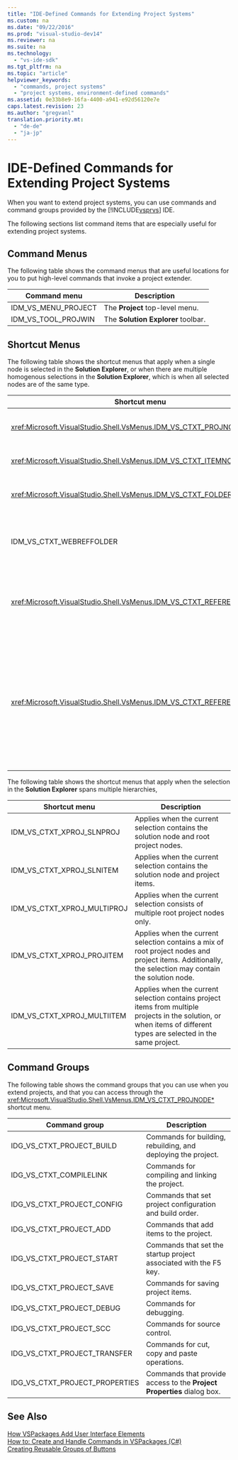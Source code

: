 ```yaml
---
title: "IDE-Defined Commands for Extending Project Systems"
ms.custom: na
ms.date: "09/22/2016"
ms.prod: "visual-studio-dev14"
ms.reviewer: na
ms.suite: na
ms.technology: 
  - "vs-ide-sdk"
ms.tgt_pltfrm: na
ms.topic: "article"
helpviewer_keywords: 
  - "commands, project systems"
  - "project systems, environment-defined commands"
ms.assetid: 0e33b8e9-16fa-4400-a941-e92d56120e7e
caps.latest.revision: 23
ms.author: "gregvanl"
translation.priority.mt: 
  - "de-de"
  - "ja-jp"
---
```

# IDE-Defined Commands for Extending Project Systems
When you want to extend project systems, you can use commands and command groups provided by the [!INCLUDE[vsprvs](../vs140/includes/vsprvs_md.md)] IDE.  
  
 The following sections list command items that are especially useful for extending project systems.  
  
## Command Menus  
 The following table shows the command menus that are useful locations for you to put high-level commands that invoke a project extender.  
  
|Command menu|Description|  
|------------------|-----------------|  
|IDM_VS_MENU_PROJECT|The **Project** top-level menu.|  
|IDM_VS_TOOL_PROJWIN|The **Solution Explorer** toolbar.|  
  
## Shortcut Menus  
 The following table shows the shortcut menus that apply when a single node is selected in the **Solution Explorer**, or when there are multiple homogenous selections in the **Solution Explorer**, which is when all selected nodes are of the same type.  
  
|Shortcut menu|Description|  
|-------------------|-----------------|  
|<xref:Microsoft.VisualStudio.Shell.VsMenus.IDM_VS_CTXT_PROJNODE*>|Applies when the project node is selected.|  
|<xref:Microsoft.VisualStudio.Shell.VsMenus.IDM_VS_CTXT_ITEMNODE*>|Applies when a file is selected.|  
|<xref:Microsoft.VisualStudio.Shell.VsMenus.IDM_VS_CTXT_FOLDERNODE*>|Applies when a folder is selected.|  
|IDM_VS_CTXT_WEBREFFOLDER|Applies when the Web Reference folder is selected.|  
|<xref:Microsoft.VisualStudio.Shell.VsMenus.IDM_VS_CTXT_REFERENCEROOT*>|Applies when the references root node called "References" is selected.|  
|<xref:Microsoft.VisualStudio.Shell.VsMenus.IDM_VS_CTXT_REFERENCE*>|Applies when reference nodes are selected; these include assembly, COM, and project references only. Does not include Web references.|  
  
 The following table shows the shortcut menus that apply when the selection in the **Solution Explorer** spans multiple hierarchies,  
  
|Shortcut menu|Description|  
|-------------------|-----------------|  
|IDM_VS_CTXT_XPROJ_SLNPROJ|Applies when the current selection contains the solution node and root project nodes.|  
|IDM_VS_CTXT_XPROJ_SLNITEM|Applies when the current selection contains the solution node and project items.|  
|IDM_VS_CTXT_XPROJ_MULTIPROJ|Applies when the current selection consists of multiple root project nodes only.|  
|IDM_VS_CTXT_XPROJ_PROJITEM|Applies when the current selection contains a mix of root project nodes and project items. Additionally, the selection may contain the solution node.|  
|IDM_VS_CTXT_XPROJ_MULTIITEM|Applies when the current selection contains project items from multiple projects in the solution, or when items of different types are selected in the same project.|  
  
## Command Groups  
 The following table shows the command groups that you can use when you extend projects, and that you can access through the <xref:Microsoft.VisualStudio.Shell.VsMenus.IDM_VS_CTXT_PROJNODE*> shortcut menu.  
  
|Command group|Description|  
|-------------------|-----------------|  
|IDG_VS_CTXT_PROJECT_BUILD|Commands for building, rebuilding, and deploying the project.|  
|IDG_VS_CTXT_COMPILELINK|Commands for compiling and linking the project.|  
|IDG_VS_CTXT_PROJECT_CONFIG|Commands that set project configuration and build order.|  
|IDG_VS_CTXT_PROJECT_ADD|Commands that add items to the project.|  
|IDG_VS_CTXT_PROJECT_START|Commands that set the startup project associated with the F5 key.|  
|IDG_VS_CTXT_PROJECT_SAVE|Commands for saving project items.|  
|IDG_VS_CTXT_PROJECT_DEBUG|Commands for debugging.|  
|IDG_VS_CTXT_PROJECT_SCC|Commands for source control.|  
|IDG_VS_CTXT_PROJECT_TRANSFER|Commands for cut, copy and paste operations.|  
|IDG_VS_CTXT_PROJECT_PROPERTIES|Commands that provide access to the **Project Properties** dialog box.|  
  
## See Also  
 [How VSPackages Add User Interface Elements](../vs140/how-vspackages-add-user-interface-elements.md)   
 [How to: Create and Handle Commands in VSPackages (C#)](../vs140/menucommands-vs.-olemenucommands.md)   
 [Creating Reusable Groups of Buttons](../vs140/creating-reusable-groups-of-buttons.md)
